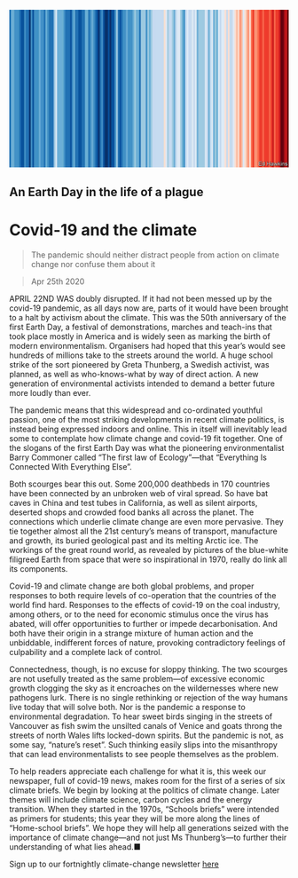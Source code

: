 ![](./images/20200425_LDD003_0.jpg)

## An Earth Day in the life of a plague

# Covid-19 and the climate

> The pandemic should neither distract people from action on climate change nor confuse them about it

> Apr 25th 2020

APRIL 22ND WAS doubly disrupted. If it had not been messed up by the covid-19 pandemic, as all days now are, parts of it would have been brought to a halt by activism about the climate. This was the 50th anniversary of the first Earth Day, a festival of demonstrations, marches and teach-ins that took place mostly in America and is widely seen as marking the birth of modern environmentalism. Organisers had hoped that this year’s would see hundreds of millions take to the streets around the world. A huge school strike of the sort pioneered by Greta Thunberg, a Swedish activist, was planned, as well as who-knows-what by way of direct action. A new generation of environmental activists intended to demand a better future more loudly than ever.

The pandemic means that this widespread and co-ordinated youthful passion, one of the most striking developments in recent climate politics, is instead being expressed indoors and online. This in itself will inevitably lead some to contemplate how climate change and covid-19 fit together. One of the slogans of the first Earth Day was what the pioneering environmentalist Barry Commoner called “The first law of Ecology”—that “Everything Is Connected With Everything Else”.

Both scourges bear this out. Some 200,000 deathbeds in 170 countries have been connected by an unbroken web of viral spread. So have bat caves in China and test tubes in California, as well as silent airports, deserted shops and crowded food banks all across the planet. The connections which underlie climate change are even more pervasive. They tie together almost all the 21st century’s means of transport, manufacture and growth, its buried geological past and its melting Arctic ice. The workings of the great round world, as revealed by pictures of the blue-white filigreed Earth from space that were so inspirational in 1970, really do link all its components.

Covid-19 and climate change are both global problems, and proper responses to both require levels of co-operation that the countries of the world find hard. Responses to the effects of covid-19 on the coal industry, among others, or to the need for economic stimulus once the virus has abated, will offer opportunities to further or impede decarbonisation. And both have their origin in a strange mixture of human action and the unbiddable, indifferent forces of nature, provoking contradictory feelings of culpability and a complete lack of control.

Connectedness, though, is no excuse for sloppy thinking. The two scourges are not usefully treated as the same problem—of excessive economic growth clogging the sky as it encroaches on the wildernesses where new pathogens lurk. There is no single rethinking or rejection of the way humans live today that will solve both. Nor is the pandemic a response to environmental degradation. To hear sweet birds singing in the streets of Vancouver as fish swim the unsilted canals of Venice and goats throng the streets of north Wales lifts locked-down spirits. But the pandemic is not, as some say, “nature’s reset”. Such thinking easily slips into the misanthropy that can lead environmentalists to see people themselves as the problem.

To help readers appreciate each challenge for what it is, this week our newspaper, full of covid-19 news, makes room for the first of a series of six climate briefs. We begin by looking at the politics of climate change. Later themes will include climate science, carbon cycles and the energy transition. When they started in the 1970s, “Schools briefs” were intended as primers for students; this year they will be more along the lines of “Home-school briefs”. We hope they will help all generations seized with the importance of climate change—and not just Ms Thunberg’s—to further their understanding of what lies ahead.■

Sign up to our fortnightly climate-change newsletter [here](https://www.economist.com//theclimateissue/)
